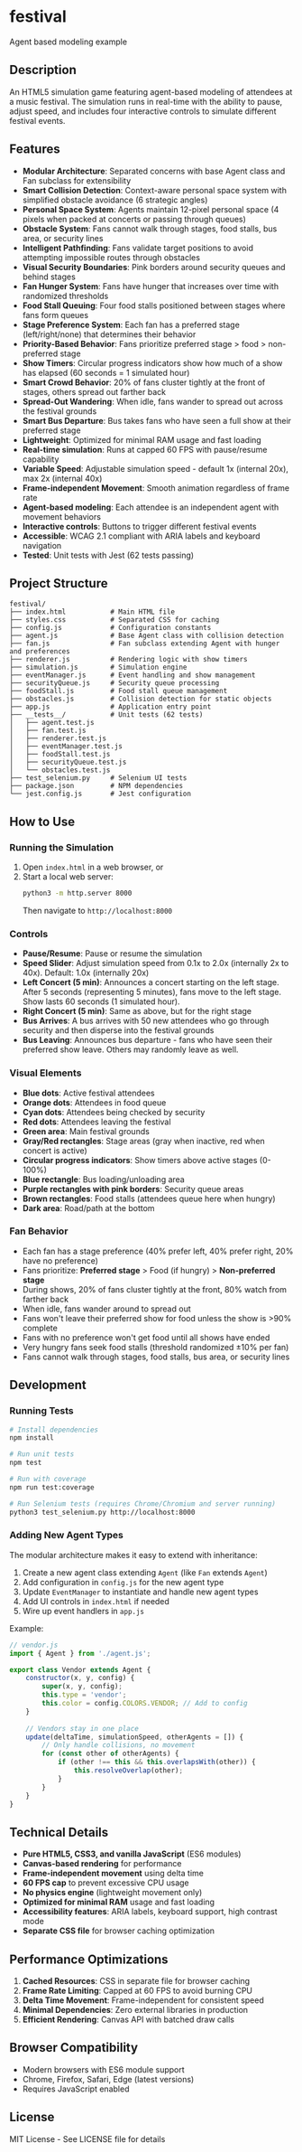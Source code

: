 # festival
Agent based modeling example

## Description
An HTML5 simulation game featuring agent-based modeling of attendees at a music festival. The simulation runs in real-time with the ability to pause, adjust speed, and includes four interactive controls to simulate different festival events.

## Features
- **Modular Architecture**: Separated concerns with base Agent class and Fan subclass for extensibility
- **Smart Collision Detection**: Context-aware personal space system with simplified obstacle avoidance (6 strategic angles)
- **Personal Space System**: Agents maintain 12-pixel personal space (4 pixels when packed at concerts or passing through queues)
- **Obstacle System**: Fans cannot walk through stages, food stalls, bus area, or security lines
- **Intelligent Pathfinding**: Fans validate target positions to avoid attempting impossible routes through obstacles
- **Visual Security Boundaries**: Pink borders around security queues and behind stages
- **Fan Hunger System**: Fans have hunger that increases over time with randomized thresholds
- **Food Stall Queuing**: Four food stalls positioned between stages where fans form queues
- **Stage Preference System**: Each fan has a preferred stage (left/right/none) that determines their behavior
- **Priority-Based Behavior**: Fans prioritize preferred stage > food > non-preferred stage
- **Show Timers**: Circular progress indicators show how much of a show has elapsed (60 seconds = 1 simulated hour)
- **Smart Crowd Behavior**: 20% of fans cluster tightly at the front of stages, others spread out farther back
- **Spread-Out Wandering**: When idle, fans wander to spread out across the festival grounds
- **Smart Bus Departure**: Bus takes fans who have seen a full show at their preferred stage
- **Lightweight**: Optimized for minimal RAM usage and fast loading
- **Real-time simulation**: Runs at capped 60 FPS with pause/resume capability  
- **Variable Speed**: Adjustable simulation speed - default 1x (internal 20x), max 2x (internal 40x)
- **Frame-independent Movement**: Smooth animation regardless of frame rate
- **Agent-based modeling**: Each attendee is an independent agent with movement behaviors
- **Interactive controls**: Buttons to trigger different festival events
- **Accessible**: WCAG 2.1 compliant with ARIA labels and keyboard navigation
- **Tested**: Unit tests with Jest (62 tests passing)

## Project Structure
```
festival/
├── index.html           # Main HTML file
├── styles.css           # Separated CSS for caching
├── config.js            # Configuration constants
├── agent.js             # Base Agent class with collision detection
├── fan.js               # Fan subclass extending Agent with hunger and preferences
├── renderer.js          # Rendering logic with show timers
├── simulation.js        # Simulation engine
├── eventManager.js      # Event handling and show management
├── securityQueue.js     # Security queue processing
├── foodStall.js         # Food stall queue management
├── obstacles.js         # Collision detection for static objects
├── app.js               # Application entry point
├── __tests__/           # Unit tests (62 tests)
│   ├── agent.test.js
│   ├── fan.test.js
│   ├── renderer.test.js
│   ├── eventManager.test.js
│   ├── foodStall.test.js
│   ├── securityQueue.test.js
│   └── obstacles.test.js
├── test_selenium.py     # Selenium UI tests
├── package.json         # NPM dependencies
└── jest.config.js       # Jest configuration
```

## How to Use

### Running the Simulation
1. Open `index.html` in a web browser, or
2. Start a local web server:
   ```bash
   python3 -m http.server 8000
   ```
   Then navigate to `http://localhost:8000`

### Controls
- **Pause/Resume**: Pause or resume the simulation
- **Speed Slider**: Adjust simulation speed from 0.1x to 2.0x (internally 2x to 40x). Default: 1.0x (internally 20x)
- **Left Concert (5 min)**: Announces a concert starting on the left stage. After 5 seconds (representing 5 minutes), fans move to the left stage. Show lasts 60 seconds (1 simulated hour).
- **Right Concert (5 min)**: Same as above, but for the right stage
- **Bus Arrives**: A bus arrives with 50 new attendees who go through security and then disperse into the festival grounds
- **Bus Leaving**: Announces bus departure - fans who have seen their preferred show leave. Others may randomly leave as well.

### Visual Elements
- **Blue dots**: Active festival attendees
- **Orange dots**: Attendees in food queue
- **Cyan dots**: Attendees being checked by security
- **Red dots**: Attendees leaving the festival
- **Green area**: Main festival grounds
- **Gray/Red rectangles**: Stage areas (gray when inactive, red when concert is active)
- **Circular progress indicators**: Show timers above active stages (0-100%)
- **Blue rectangle**: Bus loading/unloading area
- **Purple rectangles with pink borders**: Security queue areas
- **Brown rectangles**: Food stalls (attendees queue here when hungry)
- **Dark area**: Road/path at the bottom

### Fan Behavior
- Each fan has a stage preference (40% prefer left, 40% prefer right, 20% have no preference)
- Fans prioritize: **Preferred stage** > Food (if hungry) > **Non-preferred stage**
- During shows, 20% of fans cluster tightly at the front, 80% watch from farther back
- When idle, fans wander around to spread out
- Fans won't leave their preferred show for food unless the show is >90% complete
- Fans with no preference won't get food until all shows have ended
- Very hungry fans seek food stalls (threshold randomized ±10% per fan)
- Fans cannot walk through stages, food stalls, bus area, or security lines

## Development

### Running Tests
```bash
# Install dependencies
npm install

# Run unit tests
npm test

# Run with coverage
npm run test:coverage

# Run Selenium tests (requires Chrome/Chromium and server running)
python3 test_selenium.py http://localhost:8000
```

### Adding New Agent Types
The modular architecture makes it easy to extend with inheritance:

1. Create a new agent class extending `Agent` (like `Fan` extends `Agent`)
2. Add configuration in `config.js` for the new agent type
3. Update `EventManager` to instantiate and handle new agent types
4. Add UI controls in `index.html` if needed
5. Wire up event handlers in `app.js`

Example:
```javascript
// vendor.js
import { Agent } from './agent.js';

export class Vendor extends Agent {
    constructor(x, y, config) {
        super(x, y, config);
        this.type = 'vendor';
        this.color = config.COLORS.VENDOR; // Add to config
    }
    
    // Vendors stay in one place
    update(deltaTime, simulationSpeed, otherAgents = []) {
        // Only handle collisions, no movement
        for (const other of otherAgents) {
            if (other !== this && this.overlapsWith(other)) {
                this.resolveOverlap(other);
            }
        }
    }
}
```

## Technical Details
- **Pure HTML5, CSS3, and vanilla JavaScript** (ES6 modules)
- **Canvas-based rendering** for performance
- **Frame-independent movement** using delta time
- **60 FPS cap** to prevent excessive CPU usage
- **No physics engine** (lightweight movement only)
- **Optimized for minimal RAM** usage and fast loading
- **Accessibility features**: ARIA labels, keyboard support, high contrast mode
- **Separate CSS file** for browser caching optimization

## Performance Optimizations
1. **Cached Resources**: CSS in separate file for browser caching
2. **Frame Rate Limiting**: Capped at 60 FPS to avoid burning CPU
3. **Delta Time Movement**: Frame-independent for consistent speed
4. **Minimal Dependencies**: Zero external libraries in production
5. **Efficient Rendering**: Canvas API with batched draw calls

## Browser Compatibility
- Modern browsers with ES6 module support
- Chrome, Firefox, Safari, Edge (latest versions)
- Requires JavaScript enabled

## License
MIT License - See LICENSE file for details
